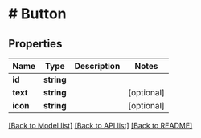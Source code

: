 # # Button

## Properties

Name | Type | Description | Notes
------------ | ------------- | ------------- | -------------
**id** | **string** |  |
**text** | **string** |  | [optional]
**icon** | **string** |  | [optional]

[[Back to Model list]](../../README.md#models) [[Back to API list]](../../README.md#endpoints) [[Back to README]](../../README.md)
